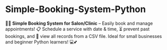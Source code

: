 # Simple-Booking-System-Python
💇‍♀️ **Simple Booking System for Salon/Clinic** – Easily book and manage appointments!   📋 Schedule a service with date &amp; time, ⏳ prevent past bookings, and 📄 view all records from a CSV file.   Ideal for small businesses and beginner Python learners! 💻💕
